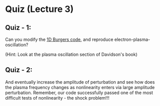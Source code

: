 # Quiz (Lecture 3)

## Quiz - 1: 
Can you modify the [1D Burgers code](../code/fluid_1d.md), and reproduce electron-plasma-oscillation? 

(Hint: Look at the plasma oscillation section of Davidson's book)

## Quiz - 2: 
And eventually increase the amplitude of perturbation and see how does the plasma frequency changes as nonlinearity enters via large amplitude perturbation. Remember, our code successfully passed one of the most difficult tests of nonlinearity - the shock problem!!!

